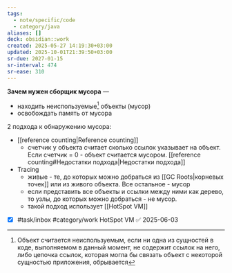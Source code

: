 ```yaml
---
tags:
  - note/specific/code
  - category/java
aliases: []
deck: obsidian::work
created: 2025-05-27 14:19:30+03:00
updated: 2025-10-01T21:39:50+03:00
sr-due: 2027-01-15
sr-interval: 474
sr-ease: 310
---
```


**Зачем нужен сборщик мусора**
—
- находить неиспользуемые[^1] объекты (мусор)
- освобождать память от мусора

2 подхода к обнаружению мусора:
- [[reference counting|Reference counting]]
	- счетчик у объекта считает сколько ссылок указывает на объект. Если счетчик = 0 - объект считается мусором. [[reference counting#Недостатки подхода|Недостатки подхода]]
- Tracing
	- живые - те, до которых можно добраться из [[GC Roots|корневых точек]] или из живого объекта. Все остальное - мусор
	- если представить все объекты и ссылки между ними как дерево, то узлы, до которых можно добраться - не мусор.
	- такой подход использует [[HotSpot VM]]

- [x] #task/inbox #category/work HotSpot VM ✅ 2025-06-03

[^1]: Объект считается неиспользуемым, если ни одна из сущностей в коде, выполняемом в данный момент, не содержит ссылок на него, либо цепочка ссылок, которая могла бы связать объект с некоторой сущностью приложения, обрывается
